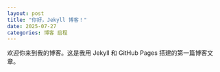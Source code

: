 ```yaml
---
layout: post
title: "你好，Jekyll 博客！"
date: 2025-07-27 
categories: 博客 启程
---
```


欢迎你来到我的博客。这是我用 Jekyll 和 GitHub Pages 搭建的第一篇博客文章。
